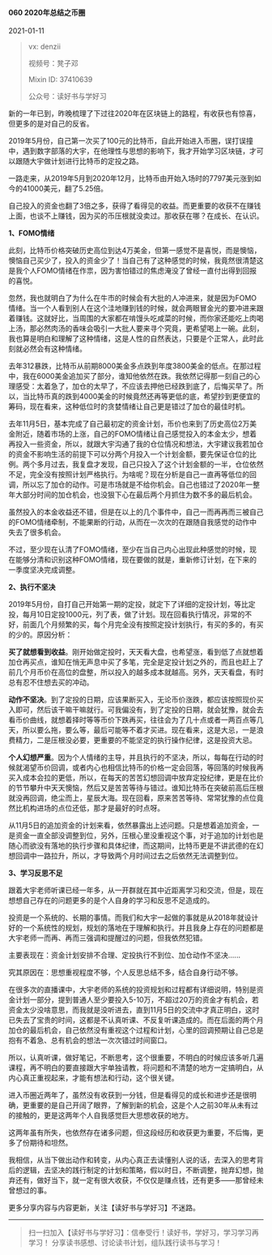 #### 060 2020年总结之币圈

2021-01-11

> vx: denzii
>
> 视频号：凳子邓
>
> Mixin ID: 37410639
>
> 公众号：读好书与学好习



新的一年已到，昨晚梳理了下过往2020年在区块链上的路程，有收获也有惊喜，但更多的是对自己的反省。

2019年5月份，自己第一次买了100元的比特币，自此开始进入币圈，误打误撞中，遇到数字部落的大宇，在他理性与思想的影响下，我才开始学习区块链，才可以跟随大宇做计划进行比特币的定投之路。

一路走来，从2019年5月到2020年12月，比特币由开始入场时的7797美元涨到如今的41000美元，翻了5.25倍。

自己投入的资金也翻了3倍之多，获得了看得见的收益。而更重要的收获不在赚钱上面，也谈不上赚钱，因为买的币压根就没卖过。那收获在哪？在成长、在认识。

**1、FOMO情绪**

此刻，比特币价格突破历史高位到达4万美金，但第一感觉不是喜悦，而是懊恼，懊恼自己买少了，投入的资金少了！当自己有了这种感觉的时候，我竟然很清楚这是我个人FOMO情绪在作祟，因为害怕错过的焦虑淹没了曾经一直付出得到回报的喜悦。

忽然，我也就明白了为什么在牛市的时候会有大批的人冲进来，就是因为FOMO情绪。当一个人看到别人在这个洼地赚到钱的时候，就会两眼冒金光的要冲进来跟着赚钱。这就好比，当周围的大家都在啃馒头吃咸菜的时候，而你家还能吃上肉喝上汤，那必然肉汤的香味会吸引一大批人要来寻个究竟，更希望喝上一碗。此刻，我也算是明白和理解了这种情绪，这是人性的自然表达，只要是个正常人，此时此刻就必然会有这种情绪。

去年312暴跌，比特币从前期8000美金多点跌到年度3800美金的低点。在那过程中，我在6000美金追加买了部分，谁知他依然在跌。我依然记得那一刻自己的心理感受：太着急了，加仓的太早了，不应该去押他已经跌到底了，后悔买早了。所以，当比特币真的跌到4000美金的时候竟然还再等更低的底，希望抄到更便宜的筹码，现在看来，这种低位时的贪婪情绪让自己更是错过了加仓的最佳时机。

去年11月5日，基本完成了自己最初定的资金计划，币价也来到了历史高位2万美金附近，随着市场的上涨，自己的FOMO情绪让自己感觉投入的本金太少，想着再投入一些资金，所以，就跟大宇沟通了我的仓位情况和想法，大宇建议我若加仓的资金不影响生活的前提下可以分两个月投入一个计划金额，要先保证仓位的比例。两个多月过去，我复盘才发现，自己只投入了这个计划金额的一半，仓位依然不足，完全没有按照计划严格执行。为啥呢？现在分析是自己一直再等低位的回调，所以忘了加仓的动作。可是市场就是不给你机会。自己也错过了2020年一整年大部分时间的加仓机会，也没狠下心在最后两个月抓住为数不多的最后机会。

虽然投入的本金收益还不错，但是在以上的几个事件中，自己一而再再而三被自己的FOMO情绪牵制，不能果断的行动，从而在一次次的在跟随自我感觉的动作中失去了很多机会。

不过，至少现在认清了FOMO情绪，至少在当自己内心出现此种感觉的时候，现在能够分清和识别这种FOMO情绪，现在要做的就是，重新修订计划，在下来的一季度坚决完成调整。

**2、执行不坚决**

2019年5月份，自打自己开始第一期的定投，就定下了详细的定投计划，等比定投，每月10日定投1000元，列了表，做了计划。现在回看执行情况，非常的不好，前面几个月频繁的买，每个月完全没有按照定投计划执行，有买的多的，有买的少的。原因分析：

**买了就想看到收益**。刚开始做定投时，天天看大盘，也希望涨，看到低了点就想着加仓再买点，谁知在悄无声息中买了多笔，完全是定投计划之外的，而且也赶上了前几个月币价在高位的盘整，所以投入的越多成本就越高。另外，天天看盘，有时总有忍不住想去买的冲动。

**动作不坚决**。到了定投的日期，应该果断买入，无论币价涨跌，都应该按照现价买入即可，然后该干嘛干嘛就行。可我偏没有，到了定投的日期，就会犹豫，就会去看币价曲线，就想着择时等等币价下跌再买，往往会为了几十点或者一两百点等几天，所以要么拖，要么等，最后可能等不着才买进。现在看来，这是大忌，一是浪费精力，二是压根没必要，更重要的不能坚定的执行操作纪律，这是投资大忌。

**个人幻想严重**。因为个人情绪的主导，并且执行的不坚决，所以，每每在行动的时候就渴望币价回调，或者内心也相信比特币的价格一定会回落，等回落的时候我再买入成本会拉的更低，所以，在每天的苦苦幻想回调中放弃定投纪律，更是在比价的节节攀升中天天懊恼，然后又是苦苦等待与错过。谁知比特币在突破前高后压根就没再回调，绝尘而上，星辰大海。现在回看，原来苦苦等待、常常犹豫的点位竟然比机构进场的点位还低，那才是最好的时点呀。

从11月5日的追加资金的计划来看，依然暴露出上述问题。只是想着追加资金，一是资金一直全部没调整到位，另外，压根心里没重视这个事，对于追加的计划也是随心而欲没有落地的执行步骤和具体纪律，而这期间，比特币更是不讲武德的在幻想回调中一路拉升，所以，才导致两个月时间过去之后依然无法调整到位。

**3、学习反思不足**

跟着大宇老师听课已经一年多，从一开群就在其中近距离学习和交流，但是，现在想想自己存在的问题更多的是个人自身的学习和反思不足造成的。

投资是一个系统的、长期的事情。而我们和大宇一起做的事就是从2018年就设计好的一个系统性的规划，规划的落地在于理解和执行。并且我身上存在的问题都是大宇老师一而再、再而三强调和提醒过的问题，但我依然犯错。

主要表现在：资金计划安排不合理、定投执行不到位、加仓动作不坚决......

究其原因在：思想重视程度不够，个人反思总结不多，结合自身行动不够。

在很多次的直播课中，大宇老师的系统的投资规划和过程都有详细说明，特别是资金计划一部分，提到普通人至少要投入5-10万，不超过20万的资金才有机会，若资金太少没啥意思，而我就是没听进去，直到11月5日的交流中才真正明白，这时已失去了宝贵的时间，这都是不认真听课、不反复听课造成的。而在后面的两个月加仓的最后机会，自己依然没有重视这个过程和计划，心里的回调预期让自己总是抱有不着急、总有机会的想法一次次错过时间窗口。

所以，认真听课，做好笔记，不断思考，这个很重要，不明白的时候应该多听几遍课程，再不明白的要直接跟大宇单独请教，将问题和不清楚的地方一定搞明白，从内心真正重视起来，才能有想法和行动，这个很关键。



进入币圈近两年了，虽然没有收获到一分钱，但是看得见的成长和进步还是很明确，更重要的是自己开阔了眼界，了解到新的机会，这是个人之前30年从未有过的接触的，更是这两年个人自我感觉巨大思想收获的地方。

这两年虽有所失，也依然存在诸多问题，但这段经历和收获更为重要，不后悔，更多了份期待和坦然。

我相信，从当下做出动作和转变，从内心真正去读懂别人说的话，去深入的思考背后的逻辑，去坚决的践行制定的计划和策略，假以时日，不断调整，抛弃幻想，抛弃还有，做好当下，就一定有很大收获，不仅仅是赚点钱，还有更多——那曾经未曾想过的事。



更多分享内容与内容更新，关注【读好书与学好习】不迷路。

------

> 扫一扫加入【读好书与学好习】：信奉受行！读好书，学好习，学习学习再学习！ 分享读书感想、讨论读书计划，组队践行读书与学习！

